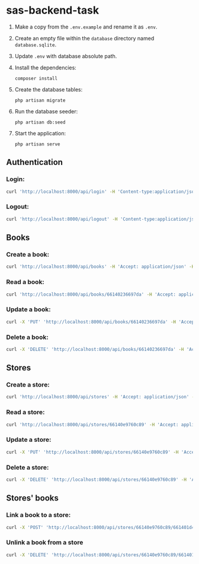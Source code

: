 # sas-backend-task

1. Make a copy from the `.env.example` and rename it as `.env`.
2. Create an empty file within the `database` directory named `database.sqlite`.
3. Update `.env` with database absolute path.
4. Install the dependencies:

    ```composer install```
5. Create the database tables:

    ```php artisan migrate```
6. Run the database seeder:

    ```php artisan db:seed```
7. Start the application:

    ``` php artisan serve ```

## Authentication
### Login:
```bash
curl 'http://localhost:8000/api/login' -H 'Content-type:application/json' -d '{"email": "test@example.com", "password": "password"}'
```
### Logout:
```bash
curl 'http://localhost:8000/api/logout' -H 'Content-type:application/json'
```
## Books
### Create a book:
```bash
curl 'http://localhost:8000/api/books' -H 'Accept: application/json' -H 'Content-type:application/json' -H 'Authorization: Bearer 1|ljgfAJKlJbLc6viEq799lTtDCnP1zx4uEI9YbIh4bb1a2b6c' -d '{"name": "book 1", "isbn": 123, "value": 10}'
```
### Read a book:
```bash
curl 'http://localhost:8000/api/books/66140236697da' -H 'Accept: application/json' -H 'Content-type:application/json' -H 'Authorization: Bearer 1|ljgfAJKlJbLc6viEq799lTtDCnP1zx4uEI9YbIh4bb1a2b6c'
```
### Update a book:
```bash
curl -X 'PUT' 'http://localhost:8000/api/books/66140236697da' -H 'Accept: application/json' -H 'Content-type:application/json' -H 'Authorization: Bearer 1|ljgfAJKlJbLc6viEq799lTtDCnP1zx4uEI9YbIh4bb1a2b6c' -d '{"name": "book edit"}'
```
### Delete a book:
```bash
curl -X 'DELETE' 'http://localhost:8000/api/books/66140236697da' -H 'Accept: application/json' -H 'Content-type:application/json' -H 'Authorization: Bearer 1|ljgfAJKlJbLc6viEq799lTtDCnP1zx4uEI9YbIh4bb1a2b6c'
```
## Stores
### Create a store:
```bash
curl 'http://localhost:8000/api/stores' -H 'Accept: application/json' -H 'Content-type:application/json' -H 'Authorization: Bearer 1|ljgfAJKlJbLc6viEq799lTtDCnP1zx4uEI9YbIh4bb1a2b6c' -d '{"name": "store A", "address": "123 Street Avenue"}'
```
### Read a store:
```bash
curl 'http://localhost:8000/api/stores/66140e9760c89' -H 'Accept: application/json' -H 'Content-type:application/json' -H 'Authorization: Bearer 1|ljgfAJKlJbLc6viEq799lTtDCnP1zx4uEI9YbIh4bb1a2b6c'
```
### Update a store:
```bash
curl -X 'PUT' 'http://localhost:8000/api/stores/66140e9760c89' -H 'Accept: application/json' -H 'Content-type:application/json' -H 'Authorization: Bearer 1|ljgfAJKlJbLc6viEq799lTtDCnP1zx4uEI9YbIh4bb1a2b6c' -d '{"name": "store edit"}'
```
### Delete a store:
```bash
curl -X 'DELETE' 'http://localhost:8000/api/stores/66140e9760c89' -H 'Accept: application/json' -H 'Content-type:application/json' -H 'Authorization: Bearer 1|ljgfAJKlJbLc6viEq799lTtDCnP1zx4uEI9YbIh4bb1a2b6c'
```
## Stores' books
### Link a book to a store:
```bash
curl -X 'POST' 'http://localhost:8000/api/stores/66140e9760c89/661401d463b38' -H 'Accept: application/json' -H 'Content-type:application/json' -H 'Authorization: Bearer 1|ljgfAJKlJbLc6viEq799lTtDCnP1zx4uEI9YbIh4bb1a2b6c'
```
### Unlink a book from a store
```bash
curl -X 'DELETE' 'http://localhost:8000/api/stores/66140e9760c89/661401d463b38' -H 'Accept: application/json' -H 'Content-type:application/json' -H 'Authorization: Bearer 1|ljgfAJKlJbLc6viEq799lTtDCnP1zx4uEI9YbIh4bb1a2b6c'
```
